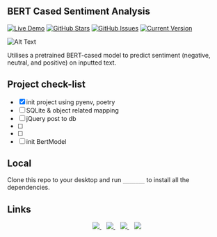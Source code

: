 ## BERT Cased Sentiment Analysis

[![Live Demo](https://img.shields.io/badge/demo-online-green.svg)](https://jordanhoare.com/stock-app) [![GitHub Stars](https://img.shields.io/github/stars/jordanhoare/sentiment-analysis.svg)](https://github.com/jordanhoare/sentiment-analysis/stargazers) [![GitHub Issues](https://img.shields.io/github/issues/jordanhoare/sentiment-analysis.svg)](https://github.com/jordanhoare/sentiment-analysis/issues) [![Current Version](https://img.shields.io/badge/version-0.0.2-green.svg)](https://github.com/jordanhoare/sentiment-analysis) 

![Alt Text](https://giphy.com/embed/G676IQ2MTsKtMucYA0)

Utilises a pretrained BERT-cased model to predict sentiment (negative, neutral, and positive) on inputted text. 

## Project check-list 
- [x] init project using pyenv, poetry
- [ ] SQLite & object related mapping
- [ ] jQuery post to db
- [ ] 
- [ ] 
- [ ] init BertModel

## Local
Clone this repo to your desktop and run `_______` to install all the dependencies.


## Links
<p align="center">
    <a href="https://www.linkedin.com/in/jordan-hoare/">
        <img src="https://img.shields.io/badge/LinkedIn-0077B5?style=for-the-badge&logo=linkedin&logoColor=white" />
    </a>&nbsp;&nbsp;
    <a href="https://www.kaggle.com/jordanhoare">
        <img src="https://img.shields.io/badge/Kaggle-20BEFF?style=for-the-badge&logo=Kaggle&logoColor=white" />
    </a>&nbsp;&nbsp;
    <a href="mailto:jordanhoare0@gmail.com">
        <img src="https://img.shields.io/badge/Gmail-D14836?style=for-the-badge&logo=gmail&logoColor=white" />
    </a>&nbsp;&nbsp;
    <a href="https://www.facebook.com/profile.php?id=100011746816986">
        <img
            src="https://img.shields.io/badge/facebook-%231877F2.svg?&style=for-the-badge&logo=facebook&logoColor=white" />
    </a>
</p>